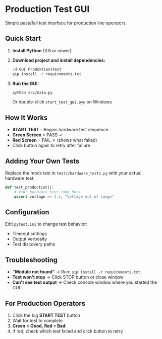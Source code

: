 # Production Test GUI

Simple pass/fail test interface for production line operators.

## Quick Start

1. **Install Python** (3.8 or newer)

2. **Download project and install dependencies:**
   ```bash
   cd GUI Produktionstest
   pip install -r requirements.txt
   ```

3. **Run the GUI:**
   ```bash
   python src/main.py
   ```
   Or double-click `start_test_gui.pyw` on Windows

## How It Works

- **START TEST** - Begins hardware test sequence
- **Green Screen** = PASS ✓
- **Red Screen** = FAIL ✗ (shows what failed)
- Click button again to retry after failure



## Adding Your Own Tests

Replace the mock test in `tests/hardware_tests.py` with your actual hardware test:

```python
def test_production():
    # Your hardware test code here
    assert voltage == 3.3, "Voltage out of range"
```

## Configuration

Edit `pytest.ini` to change test behavior:
- Timeout settings
- Output verbosity
- Test discovery paths

## Troubleshooting

- **"Module not found"** → Run: `pip install -r requirements.txt`
- **Test won't stop** → Click STOP button or close window
- **Can't see test output** → Check console window where you started the GUI

## For Production Operators

1. Click the big **START TEST** button
2. Wait for test to complete
3. **Green = Good**, **Red = Bad**
4. If red, check which test failed and click button to retry
